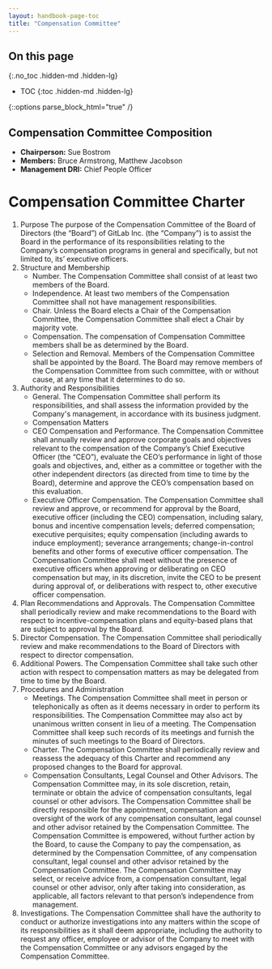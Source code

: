 ```yaml
---
layout: handbook-page-toc
title: "Compensation Committee"
---
```


## On this page
{:.no_toc .hidden-md .hidden-lg}

- TOC
{:toc .hidden-md .hidden-lg}

{::options parse_block_html="true" /}

## Compensation Committee Composition

- **Chairperson:** Sue Bostrom
- **Members:** Bruce Armstrong, Matthew Jacobson
- **Management DRI:** Chief People Officer

# Compensation Committee Charter

1. Purpose
    The purpose of the Compensation Committee of the Board of Directors (the “Board”) of GitLab Inc. (the “Company”) is to assist the Board in the performance of its responsibilities relating to the Company’s compensation programs in general and specifically, but not limited to, its’ executive officers.
1. Structure and Membership
    - Number. The Compensation Committee shall consist of at least two members of the Board.
    - Independence. At least two members of the Compensation Committee shall not have management responsibilities.
    - Chair. Unless the Board elects a Chair of the Compensation Committee, the Compensation Committee shall elect a Chair by majority vote.
    - Compensation. The compensation of Compensation Committee members shall be as determined by the Board.
    - Selection and Removal. Members of the Compensation Committee shall be appointed by the Board. The Board may remove members of the Compensation Committee from such committee, with or without cause, at any time that it determines to do so.
1. Authority and Responsibilities
    - General. The Compensation Committee shall perform its responsibilities, and shall assess the information provided by the Company's management, in accordance with its business judgment.
    - Compensation Matters
    - CEO Compensation and Performance. The Compensation Committee shall annually review and approve corporate goals and objectives relevant to the compensation of the Company’s Chief Executive Officer (the “CEO”), evaluate the CEO’s performance in light of those goals and objectives, and, either as a committee or together with the other independent directors (as directed from time to time by the Board), determine and approve the CEO’s compensation based on this evaluation.
    - Executive Officer Compensation. The Compensation Committee shall review and approve, or recommend for approval by the Board, executive officer (including the CEO) compensation, including salary, bonus and incentive compensation levels; deferred compensation; executive perquisites; equity compensation (including awards to induce employment); severance arrangements; change-in-control benefits and other forms of executive officer compensation. The Compensation Committee shall meet without the presence of executive officers when approving or deliberating on CEO compensation but may, in its discretion, invite the CEO to be present during approval of, or deliberations with respect to, other executive officer compensation.
1. Plan Recommendations and Approvals. The Compensation Committee shall periodically review and make recommendations to the Board with respect to incentive-compensation plans and equity-based plans that are subject to approval by the Board.
1. Director Compensation. The Compensation Committee shall periodically review and make recommendations to the Board of Directors with respect to director compensation.
1. Additional Powers. The Compensation Committee shall take such other action with respect to compensation matters as may be delegated from time to time by the Board.
1. Procedures and Administration
    - Meetings. The Compensation Committee shall meet in person or telephonically as often as it deems necessary in order to perform its responsibilities. The Compensation Committee may also act by unanimous written consent in lieu of a meeting. The Compensation Committee shall keep such records of its meetings and furnish the minutes of such meetings to the Board of Directors.
    - Charter. The Compensation Committee shall periodically review and reassess the adequacy of this Charter and recommend any proposed changes to the Board for approval.
    - Compensation Consultants, Legal Counsel and Other Advisors. The Compensation Committee may, in its sole discretion, retain, terminate or obtain the advice of compensation consultants, legal counsel or other advisors. The Compensation Committee shall be directly responsible for the appointment, compensation and oversight of the work of any compensation consultant, legal counsel and other advisor retained by the Compensation Committee. The Compensation Committee is empowered, without further action by the Board, to cause the Company to pay the compensation, as determined by the Compensation Committee, of any compensation consultant, legal counsel and other advisor retained by the Compensation Committee. The Compensation Committee may select, or receive advice from, a compensation consultant, legal counsel or other advisor, only after taking into consideration, as applicable, all factors relevant to that person’s independence from management.
1. Investigations. The Compensation Committee shall have the authority to conduct or authorize investigations into any matters within the scope of its responsibilities as it shall deem appropriate, including the authority to request any officer, employee or advisor of the Company to meet with the Compensation Committee or any advisors engaged by the Compensation Committee.

